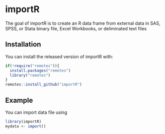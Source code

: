 
# importR

The goal of importR is to create an R data frame from external data in SAS, SPSS, or Stata binary file, Excel Workbooks, or deliminated text files

## Installation

You can install the released version of importR with:

``` r
if(!require("remotes")){
  install.packages("remotes")
  library("remotes")
}
remotes::install_github("importR")
```

## Example

You can import data file using

``` r
library(importR)
mydata <- import()
```

